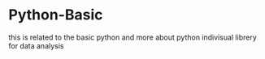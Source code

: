# Python-Basic
this is related to the basic python and more about python indivisual librery for data analysis